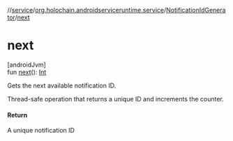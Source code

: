 //[service](../../../index.md)/[org.holochain.androidserviceruntime.service](../index.md)/[NotificationIdGenerator](index.md)/[next](next.md)

# next

[androidJvm]\
fun [next](next.md)(): [Int](https://kotlinlang.org/api/core/kotlin-stdlib/kotlin/-int/index.html)

Gets the next available notification ID.

Thread-safe operation that returns a unique ID and increments the counter.

#### Return

A unique notification ID